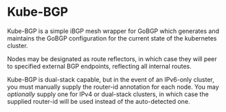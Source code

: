 # Kube-BGP

Kube-BGP is a simple iBGP mesh wrapper for GoBGP which generates and maintains
the GoBGP configuration for the current state of the kubernetes cluster.

Nodes may be designated as route reflectors, in which case they will peer to
specified external BGP endpoints, reflecting all internal routes.

Kube-BGP is dual-stack capable, but in the event of an IPv6-only cluster, you
must manually supply the router-id annotation for each node.  You may
_optionally_ supply one for IPv4 or dual-stack clusters, in which case the
supplied router-id will be used instead of the auto-detected one.


